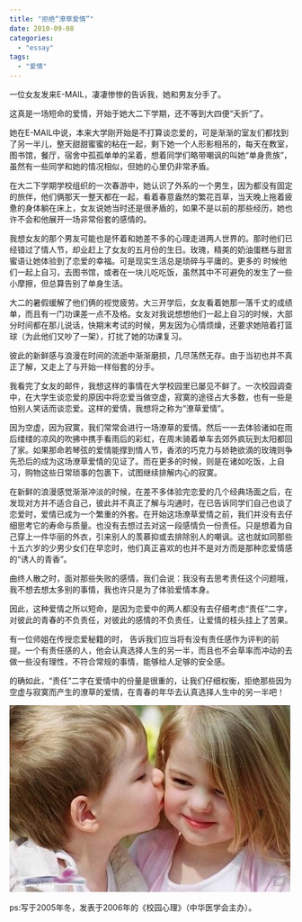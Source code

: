 ```yaml
---
title: "拒绝“潦草爱情”"
date: 2010-09-08
categories: 
  - "essay"
tags: 
  - "爱情"
---
```


一位女友发来E-MAIL，凄凄惨惨的告诉我，她和男友分手了。

这真是一场短命的爱情，开始于她大二下学期，还不等到大四便“夭折”了。

她在E-MAIL中说，本来大学刚开始是不打算谈恋爱的，可是渐渐的室友们都找到了另一半儿，整天甜甜蜜蜜的粘在一起，剩下她一个人形影相吊的，每天在教室，图书馆，餐厅，宿舍中孤孤单单的呆着，想着同学们略带嘲讽的叫她“单身贵族”，虽然有一些同学和她的情况相似，但她的心里仍非常矛盾。

在大二下学期学校组织的一次春游中，她认识了外系的一个男生，因为都没有固定的旅伴，他们俩那天一整天都在一起，看着春意盎然的繁花百草，当天晚上拖着疲惫的身体躺在床上，女友说她当时还是很矛盾的，如果不是以前的那些经历，她也许不会和他展开一场非常俗套的感情的。

我想女友的那个男友可能也是怀着和她差不多的心理走进两人世界的。那时他们已经错过了情人节，却业赶上了女友的五月份的生日。玫瑰，精美的奶油蛋糕与甜言蜜语让她体验到了恋爱的幸福。可是现实生活总是琐碎与平庸的。更多的 时候他们一起上自习，去图书馆，或者在一块儿吃吃饭，虽然其中不可避免的发生了一些小摩擦，但总算告别了单身生活。

大二的暑假缓解了他们俩的视觉疲劳。大三开学后，女友看着她那一落千丈的成绩单，而且有一门功课差一点不及格。女友对我说想想他们一起上自习的时候，大部分时间都在那儿说话，快期末考试的时候，男友因为心情烦燥，还要求她陪着打篮球（为此他们又吵了一架），打扰了她的功课复习。

彼此的新鲜感与浪漫在时间的流逝中渐渐磨损，几尽荡然无存。由于当初也并不真正了解，又走上了与开始一样俗套的分手。

我看完了女友的邮件，我想这样的事情在大学校园里已屡见不鲜了。一次校园调查中，在大学生谈恋爱的原因中将恋爱当做空虚，寂寞的途径占大多数，也有一些是怕别人笑话而谈恋爱。这样的爱情，我想将之称为“潦草爱情”。

因为空虚，因为寂寞，我们常常会进行一场潦草的爱情。然后一一去体验诸如在雨后缕缕的凉风的吹拂中携手看雨后的彩虹，在周末骑着单车去郊外疯玩到太阳都回了家。如果那命若琴弦的爱情能撑到情人节，香浓的巧克力与娇艳欲滴的玫瑰则争先恐后的成为这场潦草爱情的见证了。而在更多的时候，则是在诸如吃饭，上自习，购物这些日常琐事的包裹下，试图继续排解内心的寂寞。

在新鲜的浪漫感觉渐渐冲淡的时候，在差不多体验完恋爱的几个经典场面之后，在发现对方并不适合自己，彼此并不真正了解与沟通时，在已告诉同学们自己也谈了恋爱时，爱情已成为一个繁重的外套。在开始这场潦草爱情之前，我们并没有去仔细思考它的寿命与质量。也没有去想过去对这一段感情负一份责任。只是想着为自己穿上一件华丽的外衣，引来别人的羡慕抑或去排除别人的嘲讽。这也就如同那些十五六岁的少男少女们在早恋时，他们真正喜欢的也并不是对方而是那种恋爱情感的“诱人的青香”。

曲终人散之时，面对那些失败的感情，我们会说：我没有去思考责任这个问题哦，我不想去想太多别的事情，我也许只是为了体验爱情本身。

因此，这种爱情之所以短命，是因为恋爱中的两人都没有去仔细考虑“责任”二字，对彼此的青春的不负责任，对彼此的感情的不负责任，让爱情的枝头挂上了苦果。

有一位师姐在传授恋爱秘籍的时， 告诉我们应当将有没有责任感作为评判的前提。一个有责任感的人，他会认真选择人生的另一半，而且也不会草率而冲动的去做一些没有理性，不符合常规的事情，能够给人足够的安全感。

的确如此，“责任”二字在爱情中的份量是很重的，让我们仔细权衡，拒绝那些因为空虚与寂寞而产生的潦草的爱情，在青春的年华去认真选择人生中的另一半吧！

![文章配图](images/5652757117_5c26230e68_z.jpg)

ps:写于2005年冬，发表于2006年的《校园心理》（中华医学会主办）。
